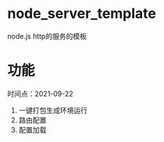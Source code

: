 # node_server_template
  node.js http的服务的模板
 
# 功能
  时间点：2021-09-22
  1. 一键打包生成环境运行
  2. 路由配置
  3. 配置加载
